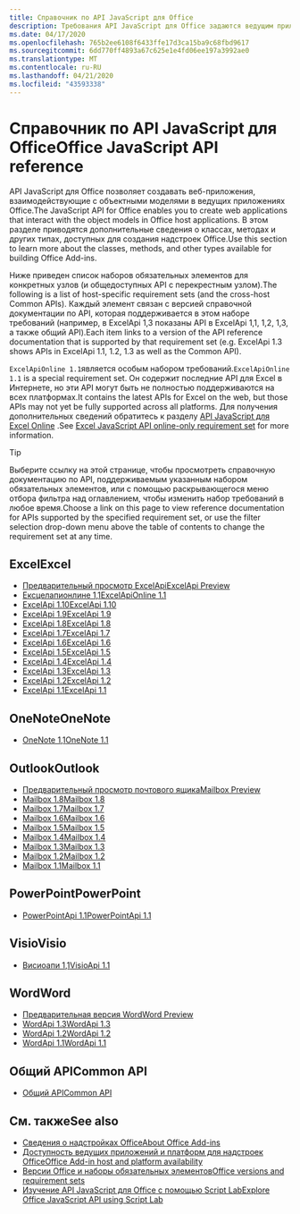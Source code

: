 ```yaml
---
title: Справочник по API JavaScript для Office
description: Требования API JavaScript для Office задаются ведущим приложением.
ms.date: 04/17/2020
ms.openlocfilehash: 765b2ee6108f6433ffe17d3ca15ba9c68fbd9617
ms.sourcegitcommit: 6dd770ff4893a67c625e1e4fd06ee197a3992ae0
ms.translationtype: MT
ms.contentlocale: ru-RU
ms.lasthandoff: 04/21/2020
ms.locfileid: "43593338"
---
```

# <a name="office-javascript-api-reference"></a><span data-ttu-id="ac7c0-103">Справочник по API JavaScript для Office</span><span class="sxs-lookup"><span data-stu-id="ac7c0-103">Office JavaScript API reference</span></span>

<span data-ttu-id="ac7c0-104">API JavaScript для Office позволяет создавать веб-приложения, взаимодействующие с объектными моделями в ведущих приложениях Office.</span><span class="sxs-lookup"><span data-stu-id="ac7c0-104">The JavaScript API for Office enables you to create web applications that interact with the object models in Office host applications.</span></span> <span data-ttu-id="ac7c0-105">В этом разделе приводятся дополнительные сведения о классах, методах и других типах, доступных для создания надстроек Office.</span><span class="sxs-lookup"><span data-stu-id="ac7c0-105">Use this section to learn more about the classes, methods, and other types available for building Office Add-ins.</span></span>

<span data-ttu-id="ac7c0-106">Ниже приведен список наборов обязательных элементов для конкретных узлов (и общедоступных API с перекрестным узлом).</span><span class="sxs-lookup"><span data-stu-id="ac7c0-106">The following is a list of host-specific requirement sets (and the cross-host Common APIs).</span></span> <span data-ttu-id="ac7c0-107">Каждый элемент связан с версией справочной документации по API, которая поддерживается в этом наборе требований (например, в ExcelApi 1,3 показаны API в ExcelApi 1,1, 1,2, 1,3, а также общий API).</span><span class="sxs-lookup"><span data-stu-id="ac7c0-107">Each item links to a version of the API reference documentation that is supported by that requirement set (e.g. ExcelApi 1.3 shows APIs in ExcelApi 1.1, 1.2, 1.3 as well as the Common API).</span></span>

<span data-ttu-id="ac7c0-108">`ExcelApiOnline 1.1`является особым набором требований.</span><span class="sxs-lookup"><span data-stu-id="ac7c0-108">`ExcelApiOnline 1.1` is a special requirement set.</span></span> <span data-ttu-id="ac7c0-109">Он содержит последние API для Excel в Интернете, но эти API могут быть не полностью поддерживаются на всех платформах.</span><span class="sxs-lookup"><span data-stu-id="ac7c0-109">It contains the latest APIs for Excel on the web, but those APIs may not yet be fully supported across all platforms.</span></span> <span data-ttu-id="ac7c0-110">Для получения дополнительных сведений обратитесь к разделу [API JavaScript для Excel Online](/office/dev/add-ins/reference/requirement-sets/excel-api-online-requirement-set) .</span><span class="sxs-lookup"><span data-stu-id="ac7c0-110">See [Excel JavaScript API online-only requirement set](/office/dev/add-ins/reference/requirement-sets/excel-api-online-requirement-set) for more information.</span></span>

> [!TIP]
> <span data-ttu-id="ac7c0-111">Выберите ссылку на этой странице, чтобы просмотреть справочную документацию по API, поддерживаемым указанным набором обязательных элементов, или с помощью раскрывающегося меню отбора фильтра над оглавлением, чтобы изменить набор требований в любое время.</span><span class="sxs-lookup"><span data-stu-id="ac7c0-111">Choose a link on this page to view reference documentation for APIs supported by the specified requirement set, or use the filter selection drop-down menu above the table of contents to change the requirement set at any time.</span></span>

## <a name="excel"></a><span data-ttu-id="ac7c0-112">Excel</span><span class="sxs-lookup"><span data-stu-id="ac7c0-112">Excel</span></span>

- [<span data-ttu-id="ac7c0-113">Предварительный просмотр ExcelApi</span><span class="sxs-lookup"><span data-stu-id="ac7c0-113">ExcelApi Preview</span></span>](/javascript/api/excel?view=excel-js-preview)
- [<span data-ttu-id="ac7c0-114">Ексцелапионлине 1,1</span><span class="sxs-lookup"><span data-stu-id="ac7c0-114">ExcelApiOnline 1.1</span></span>](/javascript/api/excel?view=excel-js-online)
- [<span data-ttu-id="ac7c0-115">ExcelApi 1.10</span><span class="sxs-lookup"><span data-stu-id="ac7c0-115">ExcelApi 1.10</span></span>](/javascript/api/excel?view=excel-js-1.10)
- [<span data-ttu-id="ac7c0-116">ExcelApi 1.9</span><span class="sxs-lookup"><span data-stu-id="ac7c0-116">ExcelApi 1.9</span></span>](/javascript/api/excel?view=excel-js-1.9)
- [<span data-ttu-id="ac7c0-117">ExcelApi 1.8</span><span class="sxs-lookup"><span data-stu-id="ac7c0-117">ExcelApi 1.8</span></span>](/javascript/api/excel?view=excel-js-1.8)
- [<span data-ttu-id="ac7c0-118">ExcelApi 1.7</span><span class="sxs-lookup"><span data-stu-id="ac7c0-118">ExcelApi 1.7</span></span>](/javascript/api/excel?view=excel-js-1.7)
- [<span data-ttu-id="ac7c0-119">ExcelApi 1.6</span><span class="sxs-lookup"><span data-stu-id="ac7c0-119">ExcelApi 1.6</span></span>](/javascript/api/excel?view=excel-js-1.6)
- [<span data-ttu-id="ac7c0-120">ExcelApi 1.5</span><span class="sxs-lookup"><span data-stu-id="ac7c0-120">ExcelApi 1.5</span></span>](/javascript/api/excel?view=excel-js-1.5)
- [<span data-ttu-id="ac7c0-121">ExcelApi 1.4</span><span class="sxs-lookup"><span data-stu-id="ac7c0-121">ExcelApi 1.4</span></span>](/javascript/api/excel?view=excel-js-1.4)
- [<span data-ttu-id="ac7c0-122">ExcelApi 1.3</span><span class="sxs-lookup"><span data-stu-id="ac7c0-122">ExcelApi 1.3</span></span>](/javascript/api/excel?view=excel-js-1.3)
- [<span data-ttu-id="ac7c0-123">ExcelApi 1.2</span><span class="sxs-lookup"><span data-stu-id="ac7c0-123">ExcelApi 1.2</span></span>](/javascript/api/excel?view=excel-js-1.2)
- [<span data-ttu-id="ac7c0-124">ExcelApi 1.1</span><span class="sxs-lookup"><span data-stu-id="ac7c0-124">ExcelApi 1.1</span></span>](/javascript/api/excel?view=excel-js-1.1)

## <a name="onenote"></a><span data-ttu-id="ac7c0-125">OneNote</span><span class="sxs-lookup"><span data-stu-id="ac7c0-125">OneNote</span></span>

- [<span data-ttu-id="ac7c0-126">OneNote 1,1</span><span class="sxs-lookup"><span data-stu-id="ac7c0-126">OneNote 1.1</span></span>](/javascript/api/onenote?view=onenote-js-1.1)

## <a name="outlook"></a><span data-ttu-id="ac7c0-127">Outlook</span><span class="sxs-lookup"><span data-stu-id="ac7c0-127">Outlook</span></span>

- [<span data-ttu-id="ac7c0-128">Предварительный просмотр почтового ящика</span><span class="sxs-lookup"><span data-stu-id="ac7c0-128">Mailbox Preview</span></span>](/javascript/api/outlook?view=outlook-js-preview)
- [<span data-ttu-id="ac7c0-129">Mailbox 1.8</span><span class="sxs-lookup"><span data-stu-id="ac7c0-129">Mailbox 1.8</span></span>](/javascript/api/outlook?view=outlook-js-1.8)
- [<span data-ttu-id="ac7c0-130">Mailbox 1.7</span><span class="sxs-lookup"><span data-stu-id="ac7c0-130">Mailbox 1.7</span></span>](/javascript/api/outlook?view=outlook-js-1.7)
- [<span data-ttu-id="ac7c0-131">Mailbox 1.6</span><span class="sxs-lookup"><span data-stu-id="ac7c0-131">Mailbox 1.6</span></span>](/javascript/api/outlook?view=outlook-js-1.6)
- [<span data-ttu-id="ac7c0-132">Mailbox 1.5</span><span class="sxs-lookup"><span data-stu-id="ac7c0-132">Mailbox 1.5</span></span>](/javascript/api/outlook?view=outlook-js-1.5)
- [<span data-ttu-id="ac7c0-133">Mailbox 1.4</span><span class="sxs-lookup"><span data-stu-id="ac7c0-133">Mailbox 1.4</span></span>](/javascript/api/outlook?view=outlook-js-1.4)
- [<span data-ttu-id="ac7c0-134">Mailbox 1.3</span><span class="sxs-lookup"><span data-stu-id="ac7c0-134">Mailbox 1.3</span></span>](/javascript/api/outlook?view=outlook-js-1.3)
- [<span data-ttu-id="ac7c0-135">Mailbox 1.2</span><span class="sxs-lookup"><span data-stu-id="ac7c0-135">Mailbox 1.2</span></span>](/javascript/api/outlook?view=outlook-js-1.2)
- [<span data-ttu-id="ac7c0-136">Mailbox 1.1</span><span class="sxs-lookup"><span data-stu-id="ac7c0-136">Mailbox 1.1</span></span>](/javascript/api/outlook?view=outlook-js-1.1)

## <a name="powerpoint"></a><span data-ttu-id="ac7c0-137">PowerPoint</span><span class="sxs-lookup"><span data-stu-id="ac7c0-137">PowerPoint</span></span>

- [<span data-ttu-id="ac7c0-138">PowerPointApi 1.1</span><span class="sxs-lookup"><span data-stu-id="ac7c0-138">PowerPointApi 1.1</span></span>](/javascript/api/powerpoint?view=powerpoint-js-1.1)

## <a name="visio"></a><span data-ttu-id="ac7c0-139">Visio</span><span class="sxs-lookup"><span data-stu-id="ac7c0-139">Visio</span></span>

- [<span data-ttu-id="ac7c0-140">Висиоапи 1,1</span><span class="sxs-lookup"><span data-stu-id="ac7c0-140">VisioApi 1.1</span></span>](/javascript/api/visio?view=visio-js-1.1)

## <a name="word"></a><span data-ttu-id="ac7c0-141">Word</span><span class="sxs-lookup"><span data-stu-id="ac7c0-141">Word</span></span>

- [<span data-ttu-id="ac7c0-142">Предварительная версия Word</span><span class="sxs-lookup"><span data-stu-id="ac7c0-142">Word Preview</span></span>](/javascript/api/word?view=word-js-preview)
- [<span data-ttu-id="ac7c0-143">WordApi 1.3</span><span class="sxs-lookup"><span data-stu-id="ac7c0-143">WordApi 1.3</span></span>](/javascript/api/word?view=word-js-1.3)
- [<span data-ttu-id="ac7c0-144">WordApi 1.2</span><span class="sxs-lookup"><span data-stu-id="ac7c0-144">WordApi 1.2</span></span>](/javascript/api/word?view=word-js-1.2)
- [<span data-ttu-id="ac7c0-145">WordApi 1.1</span><span class="sxs-lookup"><span data-stu-id="ac7c0-145">WordApi 1.1</span></span>](/javascript/api/word?view=word-js-1.1)

## <a name="common-api"></a><span data-ttu-id="ac7c0-146">Общий API</span><span class="sxs-lookup"><span data-stu-id="ac7c0-146">Common API</span></span>

- [<span data-ttu-id="ac7c0-147">Общий API</span><span class="sxs-lookup"><span data-stu-id="ac7c0-147">Common API</span></span>](/javascript/api/office?view=common-js)

## <a name="see-also"></a><span data-ttu-id="ac7c0-148">См. также</span><span class="sxs-lookup"><span data-stu-id="ac7c0-148">See also</span></span>

- [<span data-ttu-id="ac7c0-149">Сведения о надстройках Office</span><span class="sxs-lookup"><span data-stu-id="ac7c0-149">About Office Add-ins</span></span>](/office/dev/add-ins/overview)
- [<span data-ttu-id="ac7c0-150">Доступность ведущих приложений и платформ для надстроек Office</span><span class="sxs-lookup"><span data-stu-id="ac7c0-150">Office Add-in host and platform availability</span></span>](/office/dev/add-ins/overview/office-add-in-availability)
- [<span data-ttu-id="ac7c0-151">Версии Office и наборы обязательных элементов</span><span class="sxs-lookup"><span data-stu-id="ac7c0-151">Office versions and requirement sets</span></span>](/office/dev/add-ins/develop/office-versions-and-requirement-sets)
- [<span data-ttu-id="ac7c0-152">Изучение API JavaScript для Office с помощью Script Lab</span><span class="sxs-lookup"><span data-stu-id="ac7c0-152">Explore Office JavaScript API using Script Lab</span></span>](/office/dev/add-ins/overview/explore-with-script-lab)
